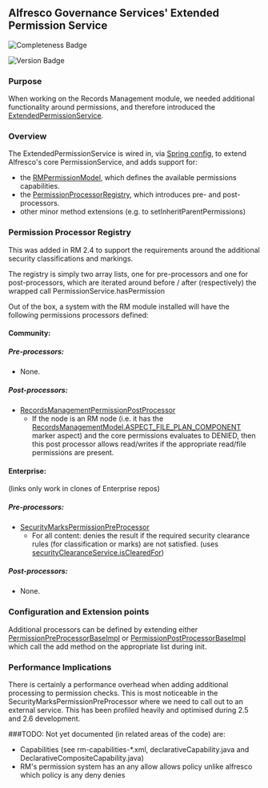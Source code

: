 ## Alfresco Governance Services' Extended Permission Service

![Completeness Badge](https://img.shields.io/badge/Document_Level-Complete-green.svg?style=flat-square)

![Version Badge](https://img.shields.io/badge/Version-Current-blue.svg?style=flat-square)

### Purpose

When working on the Records Management module, we needed additional functionality around permissions, and therefore 
introduced the [ExtendedPermissionService](../../rm-community/rm-community-repo/source/java/org/alfresco/repo/security/permissions/impl/ExtendedPermissionServiceImpl.java).

### Overview

The ExtendedPermissionService is wired in, via [Spring config](../../rm-community/rm-community-repo/config/alfresco/module/org_alfresco_module_rm/extended-repository-context.xml), 
to extend Alfresco's core PermissionService, and adds support for: 
* the [RMPermissionModel](../../rm-community/rm-community-repo/source/java/org/alfresco/module/org_alfresco_module_rm/capability/RMPermissionModel.java), which defines the available permissions capabilities.
* the [PermissionProcessorRegistry](../../rm-community/rm-community-repo/source/java/org/alfresco/repo/security/permissions/processor/PermissionProcessorRegistry.java), which introduces pre- and post- processors.
* other minor method extensions (e.g. to setInheritParentPermissions)

### Permission Processor Registry

This was added in RM 2.4 to support the requirements around the additional security classifications and markings.

The registry is simply two array lists, one for pre-processors and one for post-processors, which are iterated around 
before / after (respectively) the wrapped call PermissionService.hasPermission

Out of the box, a system with the RM module installed will have the following permissions processors defined:

#### Community:

##### Pre-processors: 
* None.

##### Post-processors: 
* [RecordsManagementPermissionPostProcessor](../../rm-community/rm-community-repo/source/java/org/alfresco/module/org_alfresco_module_rm/permission/RecordsManagementPermissionPostProcessor.java)
  * If the node is an RM node (i.e. it has the [RecordsManagementModel.ASPECT_FILE_PLAN_COMPONENT](../../rm-community/rm-community-repo/source/java/org/alfresco/module/org_alfresco_module_rm/model/RecordsManagementModel.java) marker aspect) and the 
  core permissions evaluates to DENIED, then this post processor allows read/writes if the appropriate read/file 
  permissions are present.

#### Enterprise:
(links only work in clones of Enterprise repos)

##### Pre-processors:
* [SecurityMarksPermissionPreProcessor](../../rm-enterprise/rm-enterprise-repo/src/main/java/org/alfresco/module/org_alfresco_module_rm/securitymarks/permission/SecurityMarksPermissionPreProcessor.java)
  * For all content: denies the result if the required security clearance rules (for classification or marks) are not satisfied. (uses 
[securityClearanceService.isClearedFor](../../rm-enterprise/rm-enterprise-repo/src/main/java/org/alfresco/module/org_alfresco_module_rm/securitymarks/SecurityClearanceServiceImpl.java))

##### Post-processors: 
* None.


### Configuration and Extension points

Additional processors can be defined by extending either [PermissionPreProcessorBaseImpl](../../rm-community/rm-community-repo/source/java/org/alfresco/repo/security/permissions/processor/impl/PermissionPreProcessorBaseImpl.java) 
or [PermissionPostProcessorBaseImpl](../../rm-community/rm-community-repo/source/java/org/alfresco/repo/security/permissions/processor/impl/PermissionPostProcessorBaseImpl.java) 
which call the add method on the appropriate list during init.

### Performance Implications

There is certainly a performance overhead when adding additional processing to permission checks. This is most noticeable
 in the SecurityMarksPermissionPreProcessor where we need to call out to an external service. This has been profiled 
 heavily and optimised during 2.5 and 2.6 development.
 
 ###TODO:
 Not yet documented (in related areas of the code) are:
 * Capabilities (see rm-capabilities-*.xml, declarativeCapability.java and DeclarativeCompositeCapability.java)
 * RM's permission system has an any allow allows policy unlike alfresco which policy is any deny denies
 